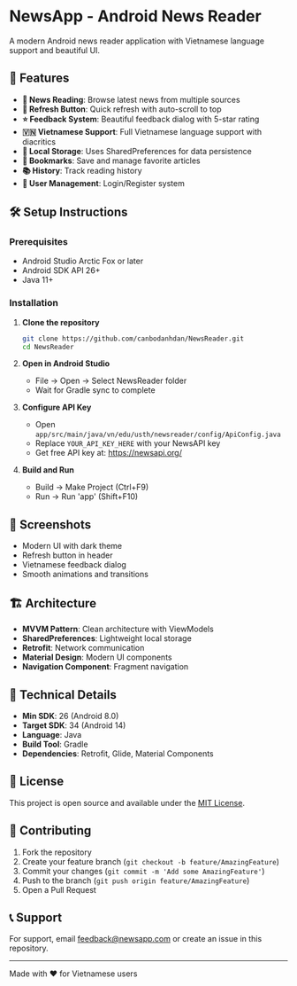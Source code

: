 # NewsApp - Android News Reader

A modern Android news reader application with Vietnamese language support and beautiful UI.

## 🚀 Features

- **📰 News Reading**: Browse latest news from multiple sources
- **🔄 Refresh Button**: Quick refresh with auto-scroll to top
- **⭐ Feedback System**: Beautiful feedback dialog with 5-star rating
- **🇻🇳 Vietnamese Support**: Full Vietnamese language support with diacritics
- **💾 Local Storage**: Uses SharedPreferences for data persistence
- **🔖 Bookmarks**: Save and manage favorite articles
- **📚 History**: Track reading history
- **👤 User Management**: Login/Register system

## 🛠️ Setup Instructions

### Prerequisites
- Android Studio Arctic Fox or later
- Android SDK API 26+
- Java 11+

### Installation

1. **Clone the repository**
   ```bash
   git clone https://github.com/canbodanhdan/NewsReader.git
   cd NewsReader
   ```

2. **Open in Android Studio**
   - File → Open → Select NewsReader folder
   - Wait for Gradle sync to complete

3. **Configure API Key**
   - Open `app/src/main/java/vn/edu/usth/newsreader/config/ApiConfig.java`
   - Replace `YOUR_API_KEY_HERE` with your NewsAPI key
   - Get free API key at: https://newsapi.org/

4. **Build and Run**
   - Build → Make Project (Ctrl+F9)
   - Run → Run 'app' (Shift+F10)

## 📱 Screenshots

- Modern UI with dark theme
- Refresh button in header
- Vietnamese feedback dialog
- Smooth animations and transitions

## 🏗️ Architecture

- **MVVM Pattern**: Clean architecture with ViewModels
- **SharedPreferences**: Lightweight local storage
- **Retrofit**: Network communication
- **Material Design**: Modern UI components
- **Navigation Component**: Fragment navigation

## 🔧 Technical Details

- **Min SDK**: 26 (Android 8.0)
- **Target SDK**: 34 (Android 14)
- **Language**: Java
- **Build Tool**: Gradle
- **Dependencies**: Retrofit, Glide, Material Components

## 📄 License

This project is open source and available under the [MIT License](LICENSE).

## 🤝 Contributing

1. Fork the repository
2. Create your feature branch (`git checkout -b feature/AmazingFeature`)
3. Commit your changes (`git commit -m 'Add some AmazingFeature'`)
4. Push to the branch (`git push origin feature/AmazingFeature`)
5. Open a Pull Request

## 📞 Support

For support, email feedback@newsapp.com or create an issue in this repository.

---

Made with ❤️ for Vietnamese users
